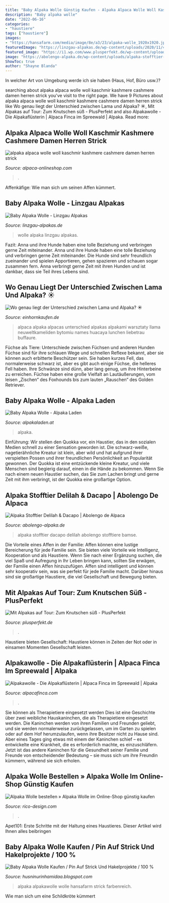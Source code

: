```yaml
---
title: "Baby Alpaka Wolle Günstig Kaufen - Alpaka Alpaca Wolle Woll Kaschmir Kashmere Cashmere Damen Herren Strick"
description: "Baby alpaka wolle"
date: "2022-06-16"
categories:
- "haustiere"
tags: ["haustiere"]
images:
- "https://hansafarm.com/media/image/8e/a3/23/alpaka-wolle_1920x1920.jpg"
featuredImage: "https://linzgau-alpakas.de/wp-content/uploads/2020/11/4154_Product-1500x1200.jpg"
featured_image: "https://i1.wp.com/www.plusperfekt.de/wp-content/uploads/2018/04/alpakas_braun_und_weiss_franz_trenkle_allgaeu-alpaka.jpg?fit=840%2C560&amp;ssl=1"
image: "https://abolengo-alpaka.de/wp-content/uploads/alpaka-stofftier-neu.jpg"
ShowToc: true
author: "Shayne Blanda"
---
```



In welcher Art von Umgebung werde ich sie haben (Haus, Hof, Büro usw.)?

	

		
searching about alpaka alpaca wolle woll kaschmir kashmere cashmere damen herren strick you've visit to the right page. We have 9 Pictures about alpaka alpaca wolle woll kaschmir kashmere cashmere damen herren strick like Wo genau liegt der Unterschied zwischen Lama und Alpaka? ☀️, Mit Alpakas auf Tour: Zum Knutschen süß - PlusPerfekt and also Alpakawolle - Die Alpakaflüsterin | Alpaca Finca im Spreewald | Alpaka. Read more:
		
    
## Alpaka Alpaca Wolle Woll Kaschmir Kashmere Cashmere Damen Herren Strick

<img loading=lazy src="https://www.alpaca-onlineshop.com/1099368-medium_default/baby-alpaka-wolle-regular-5er-pack-apu-kuntur.jpg" onerror="this.onerror=null;this.src='https://tse2.mm.bing.net/th?id=OIP.eT27Z_F0hmXnF9xKq2duhwAAAA&amp;pid=15.1';" alt="alpaka alpaca wolle woll kaschmir kashmere cashmere damen herren strick">

_Source: alpaca-onlineshop.com_

>. 

	

Affenkäfige: Wie man sich um seinen Affen kümmert.

    
## Baby Alpaka Wolle - Linzgau Alpakas

<img loading=lazy src="https://linzgau-alpakas.de/wp-content/uploads/2020/11/4154_Product-1500x1200.jpg" onerror="this.onerror=null;this.src='https://tse2.mm.bing.net/th?id=OIP.ptuj-tUa6_SQh_ug3p7UTwHaF7&amp;pid=15.1';" alt="Baby Alpaka Wolle - Linzgau Alpakas">

_Source: linzgau-alpakas.de_

>wolle alpaka linzgau alpakas. 

	

Fazit: Anna und ihre Hunde haben eine tolle Beziehung und verbringen gerne Zeit miteinander.
Anna und ihre Hunde haben eine tolle Beziehung und verbringen gerne Zeit miteinander. Die Hunde sind sehr freundlich zueinander und spielen Apportieren, gehen spazieren und schauen sogar zusammen fern. Anna verbringt gerne Zeit mit ihren Hunden und ist dankbar, dass sie Teil ihres Lebens sind.

    
## Wo Genau Liegt Der Unterschied Zwischen Lama Und Alpaka? ☀️

<img loading=lazy src="https://einhornkaufen.de/wp-content/uploads/2021/01/unterschied-lama-alpaka.jpg" onerror="this.onerror=null;this.src='https://tse2.mm.bing.net/th?id=OIP.67eZZulLAnHrBr5bMGs7dgHaEe&amp;pid=15.1';" alt="Wo genau liegt der Unterschied zwischen Lama und Alpaka? ☀️">

_Source: einhornkaufen.de_

>alpaca alpaka alpacas unterschied alpakas alpakami warsztaty llama neuweltkameliden bytomiu names huacaya lunchen liebetrau buffaure. 

	

Füchse als Tiere: Unterschiede zwischen Füchsen und anderen Hunden
Füchse sind für ihre schlauen Wege und schnellen Reflexe bekannt, aber sie können auch erbitterte Beschützer sein. Sie haben kurzes Fell, das normalerweise schwarz ist, aber es gibt auch einige Füchse, die helleres Fell haben. Ihre Schwänze sind dünn, aber lang genug, um ihre Hinterbeine zu erreichen. Füchse haben eine große Vielfalt an Lautäußerungen, vom leisen „Zischen“ des Foxhounds bis zum lauten „Rauschen“ des Golden Retriever.

    
## Baby Alpaka Wolle - Alpaka Laden

<img loading=lazy src="https://www.alpakaladen.at/wp-content/uploads/2020/03/Baby-Alpaka-Wolle-weiß-381x572.png" onerror="this.onerror=null;this.src='https://tse2.mm.bing.net/th?id=OIP.QI_iPvvjWs_A0zB6YoZYWwAAAA&amp;pid=15.1';" alt="Baby Alpaka Wolle - Alpaka Laden">

_Source: alpakaladen.at_

>alpaka. 

	

Einführung:
Wir stellen den Quokka vor, ein Haustier, das in den sozialen Medien schnell zu einer Sensation geworden ist. Die schwarz-weiße, nagetierähnliche Kreatur ist klein, aber wild und hat aufgrund ihrer verspielten Possen und ihrer freundlichen Persönlichkeit an Popularität gewonnen.
Der Quokka ist eine entzückende kleine Kreatur, und viele Menschen sind begierig darauf, einen in die Hände zu bekommen. Wenn Sie nach einem neuen Haustier suchen, das Sie zum Lachen bringt und gerne Zeit mit ihm verbringt, ist der Quokka eine großartige Option.

    
## Alpaka Stofftier Delilah &amp; Dacapo | Abolengo De Alpaca

<img loading=lazy src="https://abolengo-alpaka.de/wp-content/uploads/alpaka-stofftier-neu.jpg" onerror="this.onerror=null;this.src='https://tse4.mm.bing.net/th?id=OIP.MwZiCX6ksY732NhtplhBwQHaFT&amp;pid=15.1';" alt="Alpaka Stofftier Delilah &amp; Dacapo | Abolengo de Alpaca">

_Source: abolengo-alpaka.de_

>alpaka stofftier dacapo delilah abolengo stofftiere bamse. 

	

Die Vorteile eines Affen in der Familie: Affen können eine lustige Bereicherung für jede Familie sein. Sie bieten viele Vorteile wie Intelligenz, Kooperation und als Haustiere.
Wenn Sie nach einer Ergänzung suchen, die viel Spaß und Aufregung in Ihr Leben bringen kann, sollten Sie erwägen, der Familie einen Affen hinzuzufügen. Affen sind intelligent und können sehr kooperativ sein, was sie perfekt für jede Familie macht. Darüber hinaus sind sie großartige Haustiere, die viel Gesellschaft und Bewegung bieten.

    
## Mit Alpakas Auf Tour: Zum Knutschen Süß - PlusPerfekt

<img loading=lazy src="https://i1.wp.com/www.plusperfekt.de/wp-content/uploads/2018/04/alpakas_braun_und_weiss_franz_trenkle_allgaeu-alpaka.jpg?fit=840%2C560&amp;ssl=1" onerror="this.onerror=null;this.src='https://tse1.mm.bing.net/th?id=OIP.HPPPjrz5rm-PV9_9Pgl66wHaE8&amp;pid=15.1';" alt="Mit Alpakas auf Tour: Zum Knutschen süß - PlusPerfekt">

_Source: plusperfekt.de_

>. 

	

Haustiere bieten Gesellschaft: Haustiere können in Zeiten der Not oder in einsamen Momenten Gesellschaft leisten.

    
## Alpakawolle - Die Alpakaflüsterin | Alpaca Finca Im Spreewald | Alpaka

<img loading=lazy src="https://image.jimcdn.com/app/cms/image/transf/dimension=266x355:format=jpg/path/sbb08d506d5a16e04/image/i0885fc83b40487d2/version/1542665424/image.jpg" onerror="this.onerror=null;this.src='https://tse2.mm.bing.net/th?id=OIP.8Mvw8tJt5IoEP8anGBmK6QAAAA&amp;pid=15.1';" alt="Alpakawolle - Die Alpakaflüsterin | Alpaca Finca im Spreewald | Alpaka">

_Source: alpacafinca.com_

>. 

	

Sie können als Therapietiere eingesetzt werden
Dies ist eine Geschichte über zwei weibliche Hauskaninchen, die als Therapietiere eingesetzt werden. Die Kaninchen werden von ihren Familien und Freunden geliebt, und sie werden normalerweise zurückgelassen, um im Garten zu spielen oder auf dem Hof herumzulaufen, wenn ihre Besitzer nicht zu Hause sind. Aber eines Tages ging etwas mit einem der Kaninchen schief – es entwickelte eine Krankheit, die es erforderlich machte, es einzuschläfern. Jetzt ist das andere Kaninchen für die Gesundheit seiner Familie und Freunde von entscheidender Bedeutung – sie muss sich um ihre Freundin kümmern, während sie sich erholen.

    
## Alpaka Wolle Bestellen » Alpaka Wolle Im Online-Shop Günstig Kaufen

<img loading=lazy src="https://idee-shop-static.azureedge.net/media/image/40/d5/85/vgk100024590_1.jpg" onerror="this.onerror=null;this.src='https://tse3.mm.bing.net/th?id=OIP.DSKnW_DIcwKqZS60cSV9QAHaHa&amp;pid=15.1';" alt="Alpaka Wolle bestellen » Alpaka Wolle im Online-Shop günstig kaufen">

_Source: rico-design.com_

>. 

	

Apet101: Erste Schritte mit der Haltung eines Haustieres. Dieser Artikel wird Ihnen alles beibringen

    
## Baby Alpaka Wolle Kaufen / Pin Auf Strick Und Hakelprojekte / 100 %

<img loading=lazy src="https://hansafarm.com/media/image/8e/a3/23/alpaka-wolle_1920x1920.jpg" onerror="this.onerror=null;this.src='https://tse3.mm.bing.net/th?id=OIP.pTIGFfm1PoCHB4lq2OlqGQHaDd&amp;pid=15.1';" alt="Baby Alpaka Wolle Kaufen / Pin Auf Strick Und Hakelprojekte / 100 %">

_Source: husninurinhamidaa.blogspot.com_

>alpaka alpakawolle wolle hansafarm strick farbenreich. 

	

Wie man sich um eine Schildkröte kümmert

